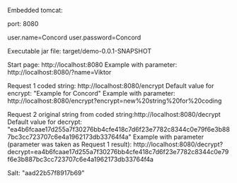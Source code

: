Embedded tomcat:

port: 8080

user.name=Concord
user.password=Concord

Executable jar file: target/demo-0.0.1-SNAPSHOT

Start page: http://localhost:8080 
Example with parameter: http://localhost:8080/?name=Viktor

Request 1 coded string: http://localhost:8080/encrypt
Default value for encrypt: "Example for Concord"
Example with parameter: http://localhost:8080/encrypt?encrypt=new%20string%20for%20coding

Request 2 original string from coded string:http://localhost:8080/decrypt
Default value for decrypt: "ea4b6fcaae17d255a7f30276bb4cfe418c7d6f23e7782c8344c0e79f6e3b887bc3cc723707c6e4a1962173db33764f4a"
Example with parameter (parameter was taken as Request 1 result): 
http://localhost:8080/decrypt?decrypt=ea4b6fcaae17d255a7f30276bb4cfe418c7d6f23e7782c8344c0e79f6e3b887bc3cc723707c6e4a1962173db33764f4a

Salt: "aad22b57f8917b69"

